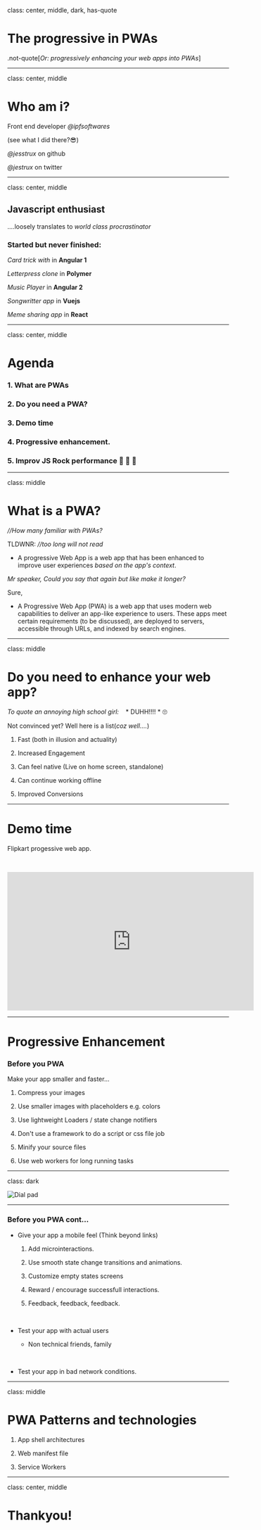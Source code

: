class: center, middle, dark, has-quote

# The progressive in PWAs
.not-quote[*Or: progressively enhancing your web apps into PWAs*]

---

class: center, middle

# Who am i?

Front end developer *@ipfsoftwares*

(see what I did there?😎)

*@jesstrux* on github 

*@jestrux* on twitter


---

class: center, middle

## Javascript enthusiast

....loosely translates to *world class procrastinator* 
<!-- 😉😊 -->

### Started but never finished:

*Card trick with* in **Angular 1**

*Letterpress clone* in **Polymer**

*Music Player* in **Angular 2**

*Songwritter app* in **Vuejs**

*Meme sharing app* in **React**

---

class: center, middle

# Agenda

### 1. What are PWAs

### 2. Do you need a PWA?

### 3. Demo time

### 4. Progressive enhancement.

### 5. Improv JS Rock performance 🤘 🎸 🎸

---

class: middle

# What is a PWA?

*//How many familiar with PWAs?*

TLDWNR: *//too long will not read*

* A progressive Web App is a web app that has been enhanced to improve user experiences
*based on the app's context*.

*Mr speaker, Could you say that again but like make it longer?*

Sure,

* A Progressive Web App (PWA) is a web app that uses modern web capabilities to deliver an app-like experience to users.
These apps meet certain requirements (to be discussed), are deployed to servers, accessible through URLs, and indexed by search engines.

---

class: middle

# Do you need to enhance your web app?

*To quote an annoying high school girl:* &nbsp;&nbsp; * DUHH!!!! * 🙄

Not convinced yet? Well here is a list(*coz well....*)


1. Fast (both in illusion and actuality)

1. Increased Engagement

1. Can feel native (Live on home screen, standalone)

1. Can continue working offline

1. Improved Conversions

---

# Demo time

Flipkart progessive web app.

&nbsp;

<iframe width="560" height="315" src="https://www.youtube.com/embed/RJ1h-GiRh1E?rel=0&amp;controls=0" frameborder="0" allow="autoplay; encrypted-media" allowfullscreen></iframe>

---

# Progressive Enhancement

  ### Before you PWA
  
  Make your app smaller and faster...

  1. Compress your images

  1. Use smaller images with placeholders e.g. colors

  1. Use lightweight Loaders / state change notifiers

  1. Don't use a framework to do a script or css file job

  1. Minify your source files

  1. Use web workers for long running tasks

---

class: dark

![Dial pad](images/dialpad.gif)

---

### Before you PWA cont...
  
* Give your app a mobile feel (Think beyond links)

  1. Add microinteractions.
  
  1. Use smooth state change transitions and animations.

  1. Customize empty states screens
  
  1. Reward / encourage successfull interactions.

  1. Feedback, feedback, feedback.

&nbsp;

* Test your app with actual users

  * Non technical friends, family

  &nbsp;

* Test your app in bad network conditions.

---

class: middle

# PWA Patterns and technologies

1. App shell architectures

2. Web manifest file

3. Service Workers

---

class: center, middle

# Thankyou!